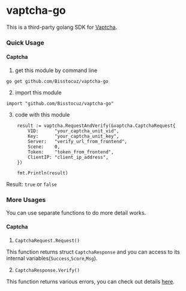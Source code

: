 # vaptcha-go
 This is a third-party golang SDK for [Vaptcha](https://www.vaptcha.com/document/install.html).

### Quick Usage

#### Captcha
1. get this module by command line

`go get github.com/Bisstocuz/vaptcha-go`

2. import this module

`import "github.com/Bisstocuz/vaptcha-go"`

3. code with this module

```
	result := vaptcha.RequestAndVerify(&vaptcha.CaptchaRequest{
		VID:      "your_captcha_unit_vid",
		Key:      "your_captcha_unit_key",
		Server:   "verify_url_from_frontend",
		Scene:    0,
		Token:    "token_from_frontend",
		ClientIP: "client_ip_address",
	})

	fmt.Println(result)
```

Result: `true` or `false`

### More Usages
You can use separate functions to do more detail works.

#### Captcha
1. `CaptchaRequest.Request()`

This function returns struct `CaptchaResponse` and you can access to its internal variables(`Success`,`Score`,`Msg`).

2. `CaptchaResponse.Verify()`

This function returns various errors, you can check out details [here](https://pkg.go.dev/github.com/Bisstocuz/vaptcha-go#pkg-variables).


